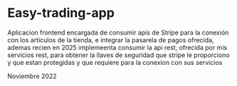 # Easy-trading-app

Aplicacion frontend encargada de consumir apis de Stripe para la conexión con los articulos de la tienda, e integrar la pasarela de pagos ofrecida, ademas recien en 2025 implemeenta consumir la api rest, ofrecida por mis servicios rest, para obtener la llaves de seguridad que stripe le proporciono y que estan protegidas y que requiere para la conexion con sus servicios

Noviembre 2022
